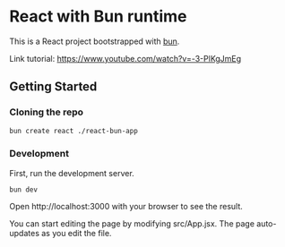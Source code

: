 # React with Bun runtime

This is a React project bootstrapped with [bun](https://bun.sh/).

Link tutorial: https://www.youtube.com/watch?v=-3-PlKgJmEg

## Getting Started

### Cloning the repo

```sh
bun create react ./react-bun-app
```

### Development

First, run the development server.

```
bun dev
```

Open http://localhost:3000 with your browser to see the result.

You can start editing the page by modifying src/App.jsx. The page auto-updates as you edit the file.

